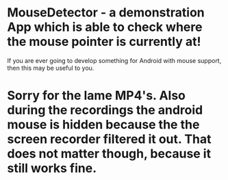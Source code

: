 # MouseDetector - a demonstration App which is able to check where the mouse pointer is currently at!

If you are ever going to develop something for Android with mouse support, then this may be useful to you.

# Sorry for the lame MP4's. Also during the recordings the android mouse is hidden because the the screen recorder filtered it out. That does not matter though, because it still works fine.
